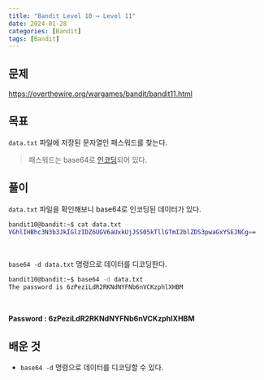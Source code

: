 ```yaml
---
title: "Bandit Level 10 → Level 11"
date: 2024-01-28
categories: [Bandit]
tags: [Bandit]
---
```


## 문제
<https://overthewire.org/wargames/bandit/bandit11.html>
 
## 목표
`data.txt` 파일에 저장된 문자열인 패스워드를 찾는다.  
> 패스워드는 base64로 [인코딩](/posts/DHCS02/)되어 있다.  

## 풀이
`data.txt` 파일을 확인해보니 base64로 인코딩된 데이터가 있다.

```sh
bandit10@bandit:~$ cat data.txt
VGhlIHBhc3N3b3JkIGlzIDZ6UGV6aUxkUjJSS05kTllGTmI2blZDS3pwaGxYSEJNCg==
```  

&nbsp;  

`base64 -d data.txt` 명령으로 데이터를 디코딩한다.  

```sh
bandit10@bandit:~$ base64 -d data.txt
The password is 6zPeziLdR2RKNdNYFNb6nVCKzphlXHBM
```  

&nbsp;  

**Password : 6zPeziLdR2RKNdNYFNb6nVCKzphlXHBM**

## 배운 것
- `base64 -d` 명령으로 데이터를 디코딩할 수 있다.